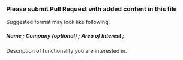 ### Please submit Pull Request with added content in this file
Suggested format may look like following:  
##### Name ; Company (optional) ; Area of Interest ;  
Description of functionality you are interested in.

